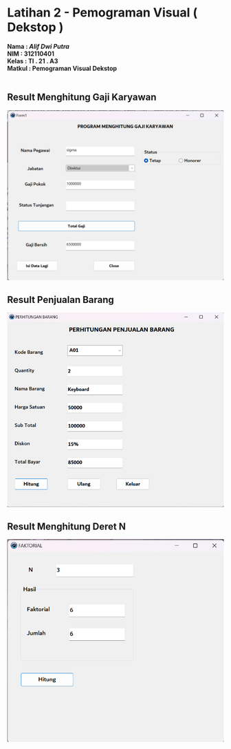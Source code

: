 # Latihan 2 - Pemograman Visual ( Dekstop )

**Nama   : _Alif Dwi Putra_** <br/>
**NIM    : 312110401** <br/>
**Kelas  : TI . 21 . A3** <br/>
**Matkul : Pemograman Visual Dekstop** <br/>
<br/>

## Result Menghitung Gaji Karyawan
<img src="hasil/menghitung_gaji_karyawan.png">

## Result Penjualan Barang
<img src="hasil/penjualan_barang.png">

## Result Menghitung Deret N
<img src="hasil/menghitung_deret_n.png">
